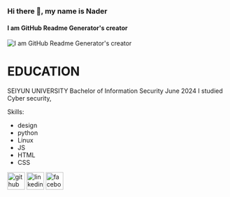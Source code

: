 ### Hi there 👋, my name is Nader
#### I am GitHub Readme Generator's creator
![I am GitHub Readme Generator's creator](https://scontent-fra3-2.xx.fbcdn.net/v/t39.30808-6/335121897_1365609957587866_4702675795938327755_n.jpg?_nc_cat=104&ccb=1-7&_nc_sid=6ee11a&_nc_ohc=SvQ-fUg04jQQ7kNvgEmayj3&_nc_ht=scontent-fra3-2.xx&oh=00_AYDzE6lmXqjtARXThrOQ8u2XMdItFx1Hx4Mb8eUtkvEsXg&oe=6695B736)


# EDUCATION
SEIYUN UNIVERSITY Bachelor of Information Security June 2024 I studied Cyber security, 

Skills: 
* design
* python
* Linux 
* JS 
* HTML 
* CSS



[<img src='https://cdn.jsdelivr.net/npm/simple-icons@3.0.1/icons/github.svg' alt='github' height='40'>](https://github.com/NaderAmeen-AA)  [<img src='https://cdn.jsdelivr.net/npm/simple-icons@3.0.1/icons/linkedin.svg' alt='linkedin' height='40'>](https://www.linkedin.com/in/https://www.linkedin.com/in/nader-alhwamail-532907314//)  [<img src='https://cdn.jsdelivr.net/npm/simple-icons@3.0.1/icons/facebook.svg' alt='facebook' height='40'>](https://www.facebook.com/https://www.facebook.com/profile.php?id=100090752036852)  

